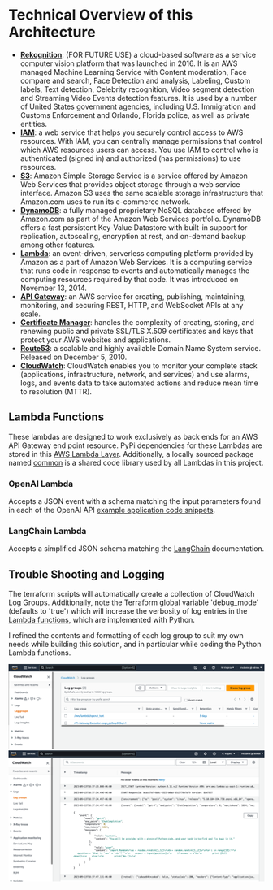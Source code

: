 # Technical Overview of this Architecture

- **[Rekognition](https://aws.amazon.com/rekognition/)**: (FOR FUTURE USE) a cloud-based software as a service computer vision platform that was launched in 2016. It is an AWS managed Machine Learning Service with Content moderation, Face compare and search, Face Detection and analysis, Labeling, Custom labels, Text detection, Celebrity recognition, Video segment detection and Streaming Video Events detection features. It is used by a number of United States government agencies, including U.S. Immigration and Customs Enforcement and Orlando, Florida police, as well as private entities.
- **[IAM](https://aws.amazon.com/iam/)**: a web service that helps you securely control access to AWS resources. With IAM, you can centrally manage permissions that control which AWS resources users can access. You use IAM to control who is authenticated (signed in) and authorized (has permissions) to use resources.
- **[S3](https://aws.amazon.com/s3/)**: Amazon Simple Storage Service is a service offered by Amazon Web Services that provides object storage through a web service interface. Amazon S3 uses the same scalable storage infrastructure that Amazon.com uses to run its e-commerce network.
- **[DynamoDB](https://aws.amazon.com/dynamodb/)**: a fully managed proprietary NoSQL database offered by Amazon.com as part of the Amazon Web Services portfolio. DynamoDB offers a fast persistent Key-Value Datastore with built-in support for replication, autoscaling, encryption at rest, and on-demand backup among other features.
- **[Lambda](https://aws.amazon.com/lambda/)**: an event-driven, serverless computing platform provided by Amazon as a part of Amazon Web Services. It is a computing service that runs code in response to events and automatically manages the computing resources required by that code. It was introduced on November 13, 2014.
- **[API Gateway](https://aws.amazon.com/api-gateway/)**: an AWS service for creating, publishing, maintaining, monitoring, and securing REST, HTTP, and WebSocket APIs at any scale.
- **[Certificate Manager](https://aws.amazon.com/certificate-manager/)**: handles the complexity of creating, storing, and renewing public and private SSL/TLS X.509 certificates and keys that protect your AWS websites and applications.
- **[Route53](https://aws.amazon.com/route53/)**: a scalable and highly available Domain Name System service. Released on December 5, 2010.
- **[CloudWatch](https://aws.amazon.com/cloudwatch/)**: CloudWatch enables you to monitor your complete stack (applications, infrastructure, network, and services) and use alarms, logs, and events data to take automated actions and reduce mean time to resolution (MTTR).

## Lambda Functions

These lambdas are designed to work exclusively as back ends for an AWS API Gateway end point resource. PyPi dependencies for these Lambdas are stored in this [AWS Lambda Layer](../api/terraform/python/layer_genai/). Additionally, a locally sourced package named [common](../api/terraform/python/openai_api/common/) is a shared code library used by all Lambdas in this project.

### OpenAI Lambda

Accepts a JSON event with a schema matching the input parameters found in each of the OpenAI API [example application code snippets](https://platform.openai.com/examples/default-grammar/).

### LangChain Lambda

Accepts a simplified JSON schema matching the [LangChain](https://www.langchain.com/) documentation.

## Trouble Shooting and Logging

The terraform scripts will automatically create a collection of CloudWatch Log Groups. Additionally, note the Terraform global variable 'debug_mode' (defaults to 'true') which will increase the verbosity of log entries in the [Lambda functions](./terraform/python/), which are implemented with Python.

I refined the contents and formatting of each log group to suit my own needs while building this solution, and in particular while coding the Python Lambda functions.

![CloudWatch Logs](https://github.com/FullStackWithLawrence/aws-openai/blob/main/doc/img/cloudwatch-1.png "CloudWatch Logs")
![CloudWatch Logs](https://github.com/FullStackWithLawrence/aws-openai/blob/main/doc/img/cloudwatch-2.png "CloudWatch Logs")
